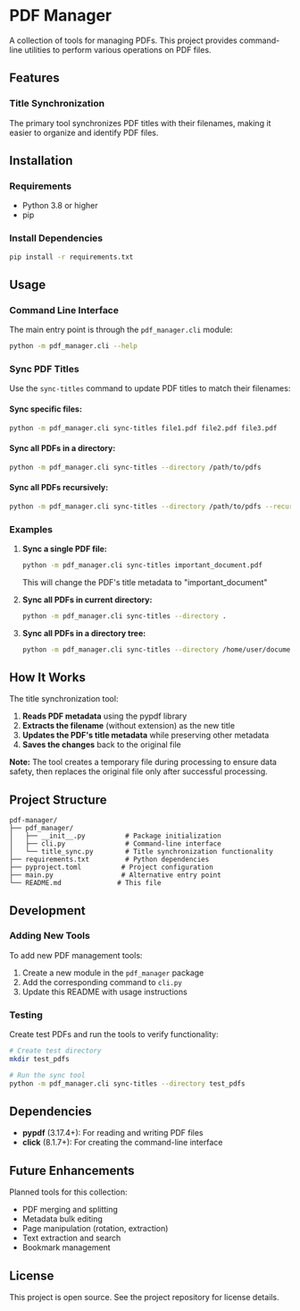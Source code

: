 # PDF Manager

A collection of tools for managing PDFs. This project provides command-line utilities to perform various operations on PDF files.

## Features

### Title Synchronization
The primary tool synchronizes PDF titles with their filenames, making it easier to organize and identify PDF files.

## Installation

### Requirements
- Python 3.8 or higher
- pip

### Install Dependencies
```bash
pip install -r requirements.txt
```

## Usage

### Command Line Interface

The main entry point is through the `pdf_manager.cli` module:

```bash
python -m pdf_manager.cli --help
```

### Sync PDF Titles

Use the `sync-titles` command to update PDF titles to match their filenames:

#### Sync specific files:
```bash
python -m pdf_manager.cli sync-titles file1.pdf file2.pdf file3.pdf
```

#### Sync all PDFs in a directory:
```bash
python -m pdf_manager.cli sync-titles --directory /path/to/pdfs
```

#### Sync all PDFs recursively:
```bash
python -m pdf_manager.cli sync-titles --directory /path/to/pdfs --recursive
```

### Examples

1. **Sync a single PDF file:**
   ```bash
   python -m pdf_manager.cli sync-titles important_document.pdf
   ```
   This will change the PDF's title metadata to "important_document"

2. **Sync all PDFs in current directory:**
   ```bash
   python -m pdf_manager.cli sync-titles --directory .
   ```

3. **Sync all PDFs in a directory tree:**
   ```bash
   python -m pdf_manager.cli sync-titles --directory /home/user/documents --recursive
   ```

## How It Works

The title synchronization tool:

1. **Reads PDF metadata** using the pypdf library
2. **Extracts the filename** (without extension) as the new title
3. **Updates the PDF's title metadata** while preserving other metadata
4. **Saves the changes** back to the original file

**Note:** The tool creates a temporary file during processing to ensure data safety, then replaces the original file only after successful processing.

## Project Structure

```
pdf-manager/
├── pdf_manager/
│   ├── __init__.py          # Package initialization
│   ├── cli.py               # Command-line interface
│   └── title_sync.py        # Title synchronization functionality
├── requirements.txt         # Python dependencies
├── pyproject.toml          # Project configuration
├── main.py                 # Alternative entry point
└── README.md              # This file
```

## Development

### Adding New Tools

To add new PDF management tools:

1. Create a new module in the `pdf_manager` package
2. Add the corresponding command to `cli.py`
3. Update this README with usage instructions

### Testing

Create test PDFs and run the tools to verify functionality:

```bash
# Create test directory
mkdir test_pdfs

# Run the sync tool
python -m pdf_manager.cli sync-titles --directory test_pdfs
```

## Dependencies

- **pypdf** (3.17.4+): For reading and writing PDF files
- **click** (8.1.7+): For creating the command-line interface

## Future Enhancements

Planned tools for this collection:
- PDF merging and splitting
- Metadata bulk editing
- Page manipulation (rotation, extraction)
- Text extraction and search
- Bookmark management

## License

This project is open source. See the project repository for license details.